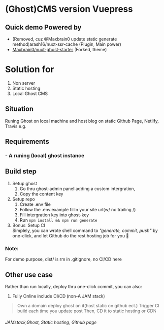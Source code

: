# (Ghost)CMS version Vuepress
## Quick demo Powered by 
- (Removed, cuz @Maxbrain0 update static generate method)arash16/nuxt-ssr-cache (Plugin, Main power)
- [Maxbrain0/nuxt-ghost-starter](https://github.com/JacobSNGoodwin/nuxt-ghost-starter) (Forked, theme)

# Solution for
1. Non server
2. Static hosting
3. Local Ghost CMS
## Situation
Runing Ghost on local machine and host blog on static Github Page, Netlify, Travis e.g.

## Requirements
### - A runing (local) ghost instance 

## Build step

1. Setup ghost  
    1. Go thru ghost-admin panel adding a custom intergration, 
    2. Copy the content key 
2. Setup repo 
    1. Create .env file 
    2. Follow the .env.example fillin your site url(w/ no trailing /)
    3. Fill intergration key into ghost-key
    4. Run `npm install && npm run generate`
3. Bonus: Setup CI  
Simplely, you can wrote shell command to *"generate, commit, push"* by one-click, and let Github do the rest hosting job for you :tada:

### Note:
For demo purpose, dist/ is rm in .gitignore, no CI/CD here  

## Other use case
Rather than run locally, deploy thru one-click commit, you can also:

1. Fully Online include CI/CD (non-A JAM stack)
> Own a domain deploy ghost on it(host static on github ect.)
> Trigger CI build each time you update post
> Then, CD it to static hosting or CDN



###### JAMstack,Ghost, Static hosting, Github page 

